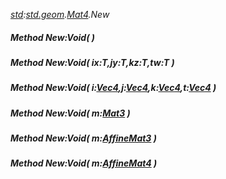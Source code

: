 _[std](../../modules/std/std-module.md):[std.geom](../../modules/std/std-geom.md).[Mat4<T>](../../modules/std/std-geom-mat4.md).New_
##### Method New:Void(  )
##### Method New:Void( ix:T,jy:T,kz:T,tw:T )
##### Method New:Void( i:[Vec4](../../modules/std/std-geom-vec4.md)<T>,j:[Vec4](../../modules/std/std-geom-vec4.md)<T>,k:[Vec4](../../modules/std/std-geom-vec4.md)<T>,t:[Vec4](../../modules/std/std-geom-vec4.md)<T> )
##### Method New:Void( m:[Mat3](../../modules/std/std-geom-mat3.md)<T> )
##### Method New:Void( m:[AffineMat3](../../modules/std/std-geom-affinemat3.md)<T> )
##### Method New:Void( m:[AffineMat4](../../modules/std/std-geom-affinemat4.md)<T> )
